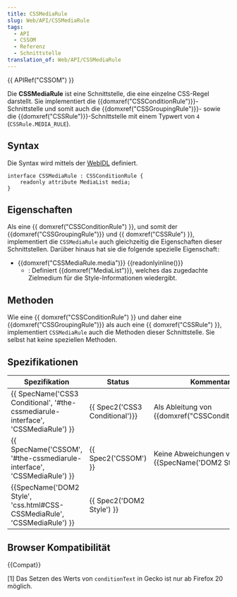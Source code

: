 ```yaml
---
title: CSSMediaRule
slug: Web/API/CSSMediaRule
tags:
  - API
  - CSSOM
  - Referenz
  - Schnittstelle
translation_of: Web/API/CSSMediaRule
---
```

{{ APIRef("CSSOM") }}

Die **CSSMediaRule** ist eine Schnittstelle, die eine einzelne CSS-Regel darstellt. Sie implementiert die {{domxref("CSSConditionRule")}}-Schnittstelle und somit auch die {{domxref("CSSGroupingRule")}}- sowie die {{domxref("CSSRule")}}-Schnittstelle mit einem Typwert von `4` (`CSSRule.MEDIA_RULE`).

## Syntax

Die Syntax wird mittels der [WebIDL](http://dev.w3.org/2006/webapi/WebIDL/) definiert.

    interface CSSMediaRule : CSSConditionRule {
        readonly attribute MediaList media;
    }

## Eigenschaften

Als eine {{ domxref("CSSConditionRule") }}, und somit der {{domxref("CSSGroupingRule")}} und {{ domxref("CSSRule") }}, implementiert die `CSSMediaRule` auch gleichzeitig die Eigenschaften dieser Schnittstellen. Darüber hinaus hat sie die folgende spezielle Eigenschaft`:`

- {{domxref("CSSMediaRule.media")}} {{readonlyinline()}}
  - : Definiert {{domxref("MediaList")}}, welches das zugedachte Zielmedium für die Style-Informationen wiedergibt.

## Methoden

Wie eine {{ domxref("CSSConditionRule") }} und daher eine {{domxref("CSSGroupingRule")}} als auch eine {{ domxref("CSSRule") }}, implementiert `CSSMediaRule` auch die Methoden dieser Schnittstelle. Sie selbst hat keine speziellen Methoden.

## Spezifikationen

| Spezifikation                                                                                                | Status                                   | Kommentar                                                   |
| ------------------------------------------------------------------------------------------------------------ | ---------------------------------------- | ----------------------------------------------------------- |
| {{ SpecName('CSS3 Conditional', '#the-cssmediarule-interface', 'CSSMediaRule') }} | {{ Spec2('CSS3 Conditional')}} | Als Ableitung von {{domxref("CSSConditionRule")}}. |
| {{ SpecName('CSSOM', '#the-cssmediarule-interface', 'CSSMediaRule') }}                 | {{ Spec2('CSSOM') }}             | Keine Abweichungen von {{SpecName('DOM2 Style')}} |
| {{SpecName('DOM2 Style', 'css.html#CSS-CSSMediaRule', 'CSSMediaRule') }}             | {{ Spec2('DOM2 Style') }}         |                                                             |

## Browser Kompatibilität

{{Compat}}

\[1] Das Setzen des Werts von `conditionText` in Gecko ist nur ab Firefox 20 möglich.
